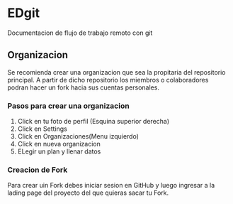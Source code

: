 # EDgit
Documentacion de flujo de trabajo remoto con git

## Organizacion

Se recomienda crear una organizacion que sea la propitaria del repositorio principal. A partir de dicho repositorio los miembros o colaboradores podran hacer un fork hacia sus cuentas personales.

### Pasos para crear una organizacion
1. Click en tu foto de perfil (Esquina superior derecha)
2. Click en Settings
3. Click en Organizaciones(Menu izquierdo)
4. Click en nueva organizacion
5. ELegir un plan y llenar datos

### Creacion de Fork

Para crear uin Fork debes iniciar sesion en GitHub y luego ingresar a la lading page del proyecto del que quieras sacar tu Fork.

